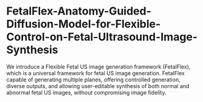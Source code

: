 # FetalFlex-Anatomy-Guided-Diffusion-Model-for-Flexible-Control-on-Fetal-Ultrasound-Image-Synthesis

We introduce a Flexible Fetal US image generation framework (FetalFlex), which is a universal framework for fetal US image generation. FetalFlex capable of generating multiple planes, offering controlled generation, diverse outputs, and allowing user-editable synthesis of both normal and abnormal fetal US images, without compromising image fidelity. 
